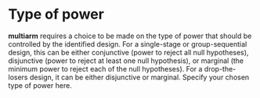 Type of power
=============

**multiarm** requires a choice to be made on the type of power that
should be controlled by the identified design. For a single-stage or
group-sequential design, this can be either conjunctive (power to reject
all null hypotheses), disjunctive (power to reject at least one null
hypothesis), or marginal (the minimum power to reject each of the null
hypotheses). For a drop-the-losers design, it can be either disjunctive
or marginal. Specify your chosen type of power here.
